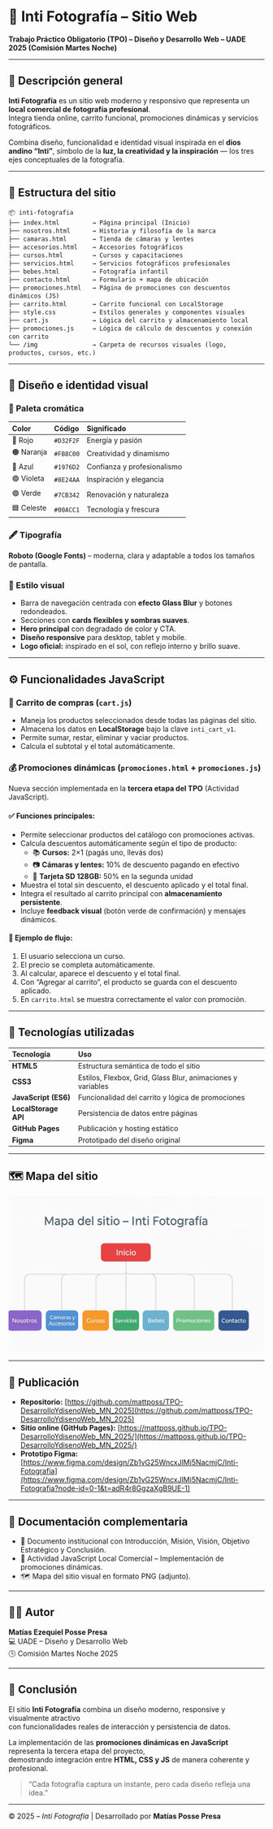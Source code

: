 # 📸 Inti Fotografía – Sitio Web  
**Trabajo Práctico Obligatorio (TPO) – Diseño y Desarrollo Web – UADE 2025 (Comisión Martes Noche)**

---

## 🌅 Descripción general  

**Inti Fotografía** es un sitio web moderno y responsivo que representa un **local comercial de fotografía profesional**.  
Integra tienda online, carrito funcional, promociones dinámicas y servicios fotográficos.  

Combina diseño, funcionalidad e identidad visual inspirada en el **dios andino “Inti”**, símbolo de la **luz, la creatividad y la inspiración** — los tres ejes conceptuales de la fotografía.

---

## 🧱 Estructura del sitio  

```plaintext
📦 inti-fotografia
├── index.html         → Página principal (Inicio)
├── nosotros.html      → Historia y filosofía de la marca
├── camaras.html       → Tienda de cámaras y lentes
├── accesorios.html    → Accesorios fotográficos
├── cursos.html        → Cursos y capacitaciones
├── servicios.html     → Servicios fotográficos profesionales
├── bebes.html         → Fotografía infantil
├── contacto.html      → Formulario + mapa de ubicación
├── promociones.html   → Página de promociones con descuentos dinámicos (JS)
├── carrito.html       → Carrito funcional con LocalStorage
├── style.css          → Estilos generales y componentes visuales
├── cart.js            → Lógica del carrito y almacenamiento local
├── promociones.js     → Lógica de cálculo de descuentos y conexión con carrito
└── /img               → Carpeta de recursos visuales (logo, productos, cursos, etc.)
```

---

## 🎨 Diseño e identidad visual  

### 🎨 Paleta cromática  

| Color | Código | Significado |
|:--|:--|:--|
| 🔴 Rojo | `#D32F2F` | Energía y pasión |
| 🟠 Naranja | `#FB8C00` | Creatividad y dinamismo |
| 🔵 Azul | `#1976D2` | Confianza y profesionalismo |
| 🟣 Violeta | `#8E24AA` | Inspiración y elegancia |
| 🟢 Verde | `#7CB342` | Renovación y naturaleza |
| 🟦 Celeste | `#00ACC1` | Tecnología y frescura |

### 🖋 Tipografía  
**Roboto (Google Fonts)** – moderna, clara y adaptable a todos los tamaños de pantalla.

### 💎 Estilo visual  
- Barra de navegación centrada con **efecto Glass Blur** y botones redondeados.  
- Secciones con **cards flexibles y sombras suaves**.  
- **Hero principal** con degradado de color y CTA.  
- **Diseño responsive** para desktop, tablet y mobile.  
- **Logo oficial:** inspirado en el sol, con reflejo interno y brillo suave.

---

## ⚙️ Funcionalidades JavaScript  

### 🛒 Carrito de compras (`cart.js`)  
- Maneja los productos seleccionados desde todas las páginas del sitio.  
- Almacena los datos en **LocalStorage** bajo la clave `inti_cart_v1`.  
- Permite sumar, restar, eliminar y vaciar productos.  
- Calcula el subtotal y el total automáticamente.  

### 💰 Promociones dinámicas (`promociones.html` + `promociones.js`)  
Nueva sección implementada en la **tercera etapa del TPO** (Actividad JavaScript).  

#### ✅ Funciones principales:
- Permite seleccionar productos del catálogo con promociones activas.  
- Calcula descuentos automáticamente según el tipo de producto:  
  - 📚 **Cursos:** 2×1 (pagás uno, llevás dos)  
  - 📷 **Cámaras y lentes:** 10% de descuento pagando en efectivo  
  - 💾 **Tarjeta SD 128GB:** 50% en la segunda unidad  
- Muestra el total sin descuento, el descuento aplicado y el total final.  
- Integra el resultado al carrito principal con **almacenamiento persistente**.  
- Incluye **feedback visual** (botón verde de confirmación) y mensajes dinámicos.

#### 🧩 Ejemplo de flujo:  
1. El usuario selecciona un curso.  
2. El precio se completa automáticamente.  
3. Al calcular, aparece el descuento y el total final.  
4. Con “Agregar al carrito”, el producto se guarda con el descuento aplicado.  
5. En `carrito.html` se muestra correctamente el valor con promoción.

---

## 🧠 Tecnologías utilizadas  

| Tecnología | Uso |
|:--|:--|
| **HTML5** | Estructura semántica de todo el sitio |
| **CSS3** | Estilos, Flexbox, Grid, Glass Blur, animaciones y variables |
| **JavaScript (ES6)** | Funcionalidad del carrito y lógica de promociones |
| **LocalStorage API** | Persistencia de datos entre páginas |
| **GitHub Pages** | Publicación y hosting estático |
| **Figma** | Prototipado del diseño original |

---

## 🗺️ Mapa del sitio  

![Mapa del sitio – Inti Fotografía](./MAPA%20DEL%20SITIOv2.png)

---

## 🚀 Publicación  

- **Repositorio:** [https://github.com/mattposs/TPO-DesarrolloYdisenoWeb_MN_2025](https://github.com/mattposs/TPO-DesarrolloYdisenoWeb_MN_2025)  
- **Sitio online (GitHub Pages):** [https://mattposs.github.io/TPO-DesarrolloYdisenoWeb_MN_2025/](https://mattposs.github.io/TPO-DesarrolloYdisenoWeb_MN_2025/)  
- **Prototipo Figma:** [https://www.figma.com/design/Zb1vG25WncxJlMi5NacmjC/Inti-Fotografia](https://www.figma.com/design/Zb1vG25WncxJlMi5NacmjC/Inti-Fotografia?node-id=0-1&t=adR4r8GgzaXgB9UE-1)

---

## 📁 Documentación complementaria  

- 📄 Documento institucional con Introducción, Misión, Visión, Objetivo Estratégico y Conclusión.  
- 🧮 Actividad JavaScript Local Comercial – Implementación de promociones dinámicas.  
- 🗺️ Mapa del sitio visual en formato PNG (adjunto).  

---

## 🧑‍🎓 Autor  

**Matías Ezequiel Posse Presa**  
💻 UADE – Diseño y Desarrollo Web  
🕓 Comisión Martes Noche 2025  

---

## 💬 Conclusión  

El sitio **Inti Fotografía** combina un diseño moderno, responsive y visualmente atractivo  
con funcionalidades reales de interacción y persistencia de datos.  

La implementación de las **promociones dinámicas en JavaScript** representa la tercera etapa del proyecto,  
demostrando integración entre **HTML, CSS y JS** de manera coherente y profesional.  

> “Cada fotografía captura un instante, pero cada diseño refleja una idea.”  

---

© 2025 – *Inti Fotografía* | Desarrollado por **Matías Posse Presa**

